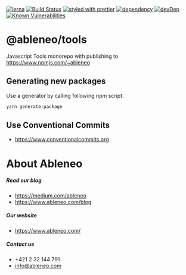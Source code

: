 
[![lerna](https://img.shields.io/badge/maintained%20with-lerna-cc00ff.svg)](https://lernajs.io/)
[![Build Status](https://travis-ci.org/ableneo/tools.svg?branch=master)](https://travis-ci.org/ableneo/tools)
[![styled with prettier](https://img.shields.io/badge/styled_with-prettier-ff69b4.svg)](https://github.com/prettier/prettier)
[![dependency](https://david-dm.org/ableneo/tools/status.svg)](https://david-dm.org/ableneo/tools) 
[![devDep](https://david-dm.org/ableneo/tools/dev-status.svg)](https://david-dm.org/ableneo/tools?type=dev)
[![Known Vulnerabilities](https://snyk.io/test/github/ableneo/tools/badge.svg)](https://snyk.io/test/github/ableneo/tools)

# @ableneo/tools
Javascript Tools monorepo with publishing to https://www.npmjs.com/~ableneo


## Generating new packages
Use a generator by calling following npm script.

```bash
yarn generate:package
```

## Use Conventional Commits

- https://www.conventionalcommits.org

# About Ableneo
##### Read our blog 
- https://medium.com/ableneo
- https://www.ableneo.com/blog
##### Our website 
- https://www.ableneo.com/
##### Contact us
- +421 2 32 144 791
- info@ableneo.com
